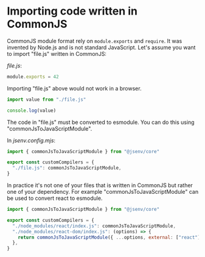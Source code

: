 # Importing code written in CommonJS

CommonJS module format rely on `module.exports` and `require`. It was invented by Node.js and is not standard JavaScript. Let's assume you want to import "file.js" written in CommonJS:

_file.js_:

```js
module.exports = 42
```

Importing "file.js" above would not work in a browser.

```js
import value from "./file.js"

console.log(value)
```

The code in "file.js" must be converted to esmodule. You can do this using "commonJsToJavaScriptModule".

In _jsenv.config.mjs_:

```js
import { commonJsToJavaScriptModule } from "@jsenv/core"

export const customCompilers = {
  "./file.js": commonJsToJavaScriptModule,
}
```

In practice it's not one of your files that is written in CommonJS but rather one of your dependency. For example "commonJsToJavaScriptModule" can be used to convert react to esmodule.

```js
import { commonJsToJavaScriptModule } from "@jsenv/core"

export const customCompilers = {
  "./node_modules/react/index.js": commonJsToJavaScriptModule,
  "./node_modules/react-dom/index.js": (options) => {
    return commonJsToJavaScriptModule({ ...options, external: ["react"] })
  },
}
```
